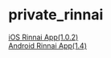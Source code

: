 # private_rinnai

<a href="itms-services://?action=download-manifest&url=https://dl.dropboxusercontent.com/s/it8u7g12xsja7sj/manifest.plist">iOS Rinnai App(1.0.2)</a>
<br>
<a href="https://dl.dropboxusercontent.com/s/cpa0drfc4cjvd7d/app-release.apk">Android Rinnai App(1.4)</a>
